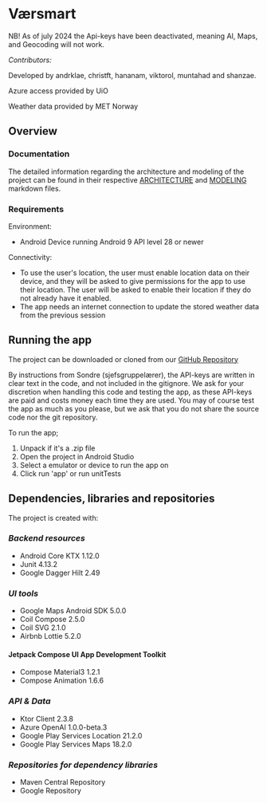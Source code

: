 # Værsmart
NB! As of july 2024 the Api-keys have been deactivated, meaning AI, Maps, and Geocoding will not work. 

*Contributors:*

Developed by andrklae, christft, hananam, viktorol, muntahad and shanzae.

Azure access provided by UiO

Weather data provided by MET Norway

## Overview

### Documentation

The detailed information regarding the architecture and modeling of the project can be found in
their respective [ARCHITECTURE](ARCHITECTURE.md) and [MODELING](MODELING.md) markdown files.

### Requirements

Environment:

- Android Device running Android 9 API level 28 or newer

Connectivity:

- To use the user's location, the user must enable location data on their device, and they
  will be asked to give permissions for the app to use their location. The user will be asked to
  enable their location if they do not already have it enabled.
- The app needs an internet connection to update the stored weather data from the previous session

## Running the app

The project can be downloaded or cloned from
our [GitHub Repository](https://github.uio.no/IN2000-V24/team-13)

By instructions from Sondre (sjefsgruppelærer), the API-keys are written in clear text in the code,
and not included in the gitignore. We ask for your discretion when handling this code and testing
the app, as these API-keys are paid and costs money each time they are used. You may of course test
the app as much as you please, but we ask that you do not share the source code nor the git
repository.

To run the app;

1. Unpack if it's a .zip file
2. Open the project in Android Studio
3. Select a emulator or device to run the app on
4. Click run 'app' or run unitTests

## Dependencies, libraries and repositories

The project is created with:

### *Backend resources*

- Android Core KTX 1.12.0
- Junit 4.13.2
- Google Dagger Hilt 2.49

### *UI tools*

- Google Maps Android SDK 5.0.0
- Coil Compose 2.5.0
- Coil SVG 2.1.0
- Airbnb Lottie 5.2.0

#### Jetpack Compose UI App Development Toolkit

- Compose Material3 1.2.1
- Compose Animation 1.6.6

### *API & Data*

- Ktor Client 2.3.8
- Azure OpenAI 1.0.0-beta.3
- Google Play Services Location 21.2.0
- Google Play Services Maps 18.2.0

### *Repositories for dependency libraries*

- Maven Central Repository
- Google Repository
